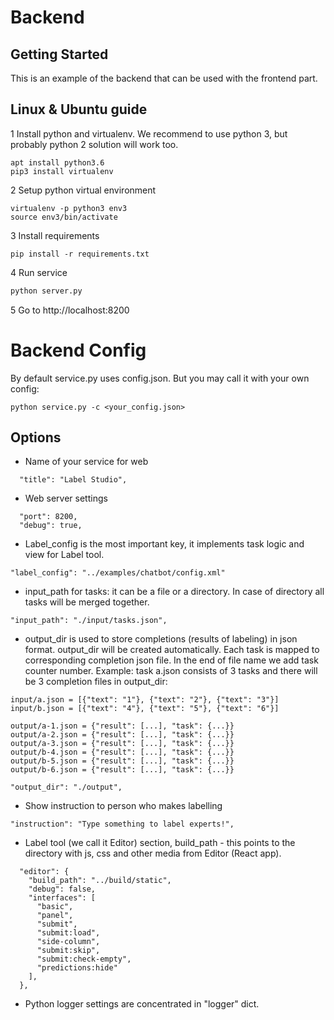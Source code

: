 # Backend

## Getting Started

This is an example of the backend that can be used with the frontend
part.

## Linux & Ubuntu guide

1 Install python and virtualenv. We recommend to use python 3, but probably python 2 solution will work too.  
```
apt install python3.6
pip3 install virtualenv
```

2 Setup python virtual environment 
```
virtualenv -p python3 env3
source env3/bin/activate
```

3 Install requirements 
```
pip install -r requirements.txt
```

4 Run service
```bash
python server.py
```

5 Go to http://localhost:8200


# Backend Config

By default service.py uses config.json. But you may call it with your own config: 
```
python service.py -c <your_config.json>
``` 

## Options

* Name of your service for web
```
  "title": "Label Studio",
```

* Web server settings
```
  "port": 8200,
  "debug": true,
```

* Label_config is the most important key, it implements task logic and view for Label tool.
```
"label_config": "../examples/chatbot/config.xml"
```
 
* input_path for tasks: it can be a file or a directory. 
In case of directory all tasks will be merged together.
```
"input_path": "./input/tasks.json",
```

* output_dir is used to store completions (results of labeling) in json format. 
output_dir will be created automatically. Each task is mapped to corresponding completion json file. 
In the end of file name we add task counter number. 
Example: task a.json consists of 3 tasks and there will be 3 completion files in output_dir: 
```
input/a.json = [{"text": "1"}, {"text": "2"}, {"text": "3"}]
input/b.json = [{"text": "4"}, {"text": "5"}, {"text": "6"}]

output/a-1.json = {"result": [...], "task": {...}}
output/a-2.json = {"result": [...], "task": {...}}
output/a-3.json = {"result": [...], "task": {...}}
output/b-4.json = {"result": [...], "task": {...}}
output/b-5.json = {"result": [...], "task": {...}}
output/b-6.json = {"result": [...], "task": {...}}
```   

```
"output_dir": "./output",
```

* Show instruction to person who makes labelling
```
"instruction": "Type something to label experts!",
```

* Label tool (we call it Editor) section, 
build_path - this points to the directory with js, css and other media from Editor (React app).    
```
  "editor": {
    "build_path": "../build/static",
    "debug": false,
    "interfaces": [
      "basic",
      "panel",
      "submit",
      "submit:load",
      "side-column",
      "submit:skip",
      "submit:check-empty",
      "predictions:hide"
    ],
  },  
```

* Python logger settings are concentrated in "logger" dict.   
